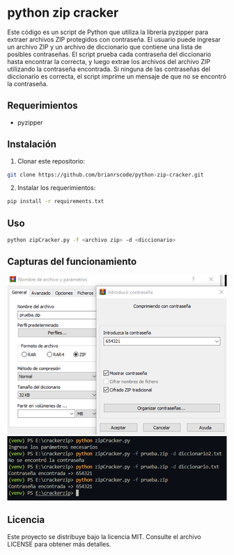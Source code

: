 # python zip cracker

Este código es un script de Python que utiliza la librería pyzipper para extraer archivos ZIP protegidos con contraseña. El usuario puede ingresar un archivo ZIP y un archivo de diccionario que contiene una lista de posibles contraseñas. El script prueba cada contraseña del diccionario hasta encontrar la correcta, y luego extrae los archivos del archivo ZIP utilizando la contraseña encontrada. Si ninguna de las contraseñas del diccionario es correcta, el script imprime un mensaje de que no se encontró la contraseña.

## Requerimientos

- pyzipper

## Instalación

1. Clonar este repositorio:
```bash
git clone https://github.com/brianrscode/python-zip-cracker.git
```
2. Instalar los requerimientos:
```bash
pip install -r requirements.txt
```
## Uso
```bash
python zipCracker.py -f <archivo zip> -d <diccionario>
```

## Capturas del funcionamiento

<div align="center">
    <img src="img/comprimiendoArchivo.png">
    <br>
    <img src="img/pruebasDeZipCracker.png">
</div>

## Licencia

Este proyecto se distribuye bajo la licencia MIT. Consulte el archivo LICENSE para obtener más detalles.
